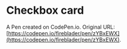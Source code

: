 # Checkbox card

A Pen created on CodePen.io. Original URL: [https://codepen.io/fireblader/pen/zYBxEWX](https://codepen.io/fireblader/pen/zYBxEWX).


